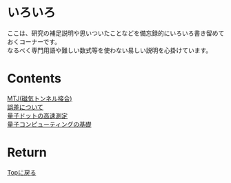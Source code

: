 # いろいろ
ここは、研究の補足説明や思いついたことなどを備忘録的にいろいろ書き留めておくコーナーです。<br>
なるべく専門用語や難しい数式等を使わない易しい説明を心掛けています。<br>

# Contents
[MTJ(磁気トンネル接合)](./mtj/mtj.md)<br>
[誤差について](./gosa/gosa.md)<br>
[量子ドットの高速測定](./rf_meas/rf_meas.md)<br>
[量子コンピューティングの基礎](./q_computing.md)<br>

# Return
[Topに戻る](https://motoyashinozaki.github.io/minidora/)